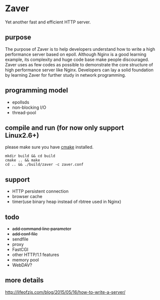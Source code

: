 Zaver
=====

Yet another fast and efficient HTTP server.

## purpose

The purpose of Zaver is to help developers understand how to write a high performance server based on epoll. Although Nginx is a good learning example, its complexity and huge code base make people discouraged. Zaver uses as few codes as possible to demonstrate the core structure of high performance server like Nginx. Developers can lay a solid foundation by learning Zaver for further study in network programming.

## programming model

* epollsds
* non-blocking I/O
* thread-pool

## compile and run (for now only support Linux2.6+)

please make sure you have [cmake](https://cmake.org/) installed.
```
mkdir build && cd build
cmake .. && make
cd .. && ./build/zaver -c zaver.conf
```

## support

* HTTP persistent connection
* browser cache
* timer(use binary heap instead of rbtree used in Nginx)

## todo

* ~~add command line parameter~~
* ~~add conf file~~
* sendfile
* proxy
* FastCGI
* other HTTP/1.1 features
* memory pool
* WebDAV?

## more details

http://lifeofzjs.com/blog/2015/05/16/how-to-write-a-server/

